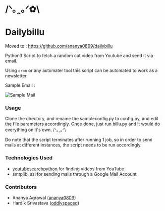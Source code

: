 # /ᐠ｡ꞈ｡ᐟ✿\
# Dailybillu

Moved to : https://github.com/ananya0809/dailybillu

Python3 Script to fetch a random cat video from Youtube and send it via email.

Using `cron` or any automater tool this script can be automated to work as a newsletter.

Sample Email :

![Sample Mail](https://github.com/oddlyspaced/dailybillu/raw/main/.assets/ss.png)

### Usage
Clone the directory, and rename the sampleconfig.py to config.py, and edit the file parameters accordingly.
Once done, just run billu.py and it would do everything on it's own. /ᐠ｡ꞈ｡ᐟ\

Do note that the script terminates after running 1 job, so in order to send mails at different instances, the script needs to be run accordingly.

### Technologies Used
- [youtubesearchpython](https://github.com/alexmercerind/youtube-search-python) for finding videos from YouTube
- smtplib, ssl for sending mails through a Google Mail Account

### Contributors
- Ananya Agrawal ([ananya0809](https://github.com/ananya0809))
- Hardik Srivastava ([oddlyspaced](https://github.com/oddlyspaced))
